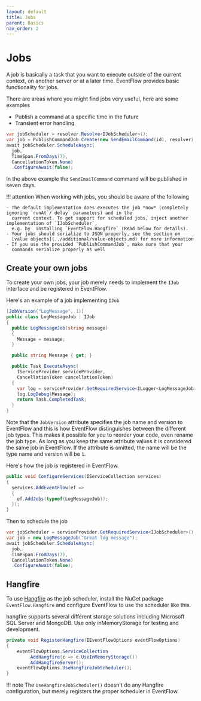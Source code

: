 ```yaml
---
layout: default
title: Jobs
parent: Basics
nav_order: 2
---
```


# Jobs

A job is basically a task that you want to execute outside of the
current context, on another server or at a later time. EventFlow
provides basic functionality for jobs.

There are areas where you might find jobs very useful, here are some
examples

- Publish a command at a specific time in the future
- Transient error handling

```csharp
var jobScheduler = resolver.Resolve<IJobScheduler>();
var job = PublishCommandJob.Create(new SendEmailCommand(id), resolver);
await jobScheduler.ScheduleAsync(
  job,
  TimeSpan.FromDays(7),
  CancellationToken.None)
  .ConfigureAwait(false);
```

In the above example the `SendEmailCommand` command will be published
in seven days.

!!! attention
    When working with jobs, you should be aware of the following

    - The default implementation does executes the job *now* (completely ignoring `runAt`/`delay` parameters) and in the
      current context. To get support for scheduled jobs, inject another implementation of `IJobScheduler`,
      e.g. by  installing `EventFlow.Hangfire` (Read below for details).
    - Your jobs should serialize to JSON properly, see the section on
      [value objects](../additional/value-objects.md) for more information
    - If you use the provided `PublishCommandJob`, make sure that your
      commands serialize properly as well

## Create your own jobs

To create your own jobs, your job merely needs to implement the `IJob`
interface and be registered in EventFlow.

Here's an example of a job implementing `IJob`

```csharp
[JobVersion("LogMessage", 1)]
public class LogMessageJob : IJob
{
  public LogMessageJob(string message)
  {
    Message = message;
  }

  public string Message { get; }

  public Task ExecuteAsync(
    IServiceProvider serviceProvider,
    CancellationToken cancellationToken)
  {
    var log = serviceProvider.GetRequiredService<ILogger<LogMessageJob>>();
    log.LogDebug(Message);
    return Task.CompletedTask;
  }
}
```

Note that the `JobVersion` attribute specifies the job name and
version to EventFlow and this is how EventFlow distinguishes between the
different job types. This makes it possible for you to reorder your
code, even rename the job type. As long as you keep the same attribute
values it is considered the same job in EventFlow. If the attribute is
omitted, the name will be the type name and version will be `1`.

Here's how the job is registered in EventFlow.

```csharp
public void ConfigureServices(IServiceCollection services)
{
  services.AddEventFlow(ef =>
  {
    ef.AddJobs(typeof(LogMessageJob));
  });
}
```

Then to schedule the job

```csharp
var jobScheduler = serviceProvider.GetRequiredService<IJobScheduler>();
var job = new LogMessageJob("Great log message");
await jobScheduler.ScheduleAsync(
  job,
  TimeSpan.FromDays(7),
  CancellationToken.None)
  .ConfigureAwait(false);
```

## Hangfire

To use [Hangfire](http://hangfire.io/) as the job scheduler, install
the NuGet package `EventFlow.Hangfire` and configure EventFlow to use
the scheduler like this.

hangfire supports several different storage solutions including Microsoft SQL Server and MongoDB. Use only inMemoryStorage for testing and development.

```csharp
private void RegisterHangfire(IEventFlowOptions eventFlowOptions)
{
    eventFlowOptions.ServiceCollection
        .AddHangfire(c => c.UseInMemoryStorage())
        .AddHangfireServer();
    eventFlowOptions.UseHangfireJobScheduler();
}
```

!!! note
    The `UseHangfireJobScheduler()` doesn't do any Hangfire
    configuration, but merely registers the proper scheduler in EventFlow.

